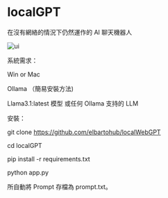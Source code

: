 # localGPT
在沒有網絡的情況下仍然運作的 AI 聊天機器人

![ui](https://github.com/user-attachments/assets/d5b2e6eb-9a43-40ac-9bf5-6c8cc5458c24)


系統需求：

Win or Mac

Ollama （簡易安裝方法)

Llama3.1:latest 模型 或任何 Ollama 支持的 LLM

安裝：

git clone https://github.com/elbartohub/localWebGPT

cd localGPT

pip install -r requirements.txt

python app.py


所自動將 Prompt 存檔為 prompt.txt。
